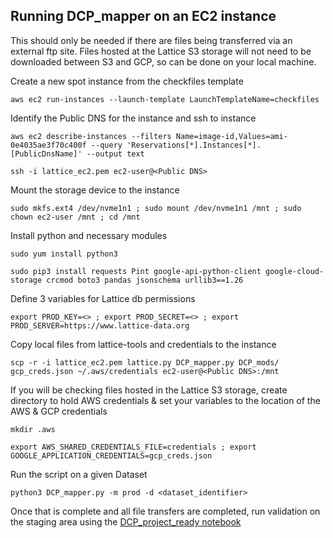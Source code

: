 Running DCP_mapper on an EC2 instance
---------------- 
This should only be needed if there are files being transferred via an external ftp site. Files hosted at the Lattice S3 storage will not need to be downloaded between S3 and GCP, so can be done on your local machine.
 
Create a new spot instance from the checkfiles template
```
aws ec2 run-instances --launch-template LaunchTemplateName=checkfiles
```
Identify the Public DNS for the instance and ssh to instance
```
aws ec2 describe-instances --filters Name=image-id,Values=ami-0e4035ae3f70c400f --query 'Reservations[*].Instances[*].[PublicDnsName]' --output text
```
```
ssh -i lattice_ec2.pem ec2-user@<Public DNS>
```
Mount the storage device to the instance
```
sudo mkfs.ext4 /dev/nvme1n1 ; sudo mount /dev/nvme1n1 /mnt ; sudo chown ec2-user /mnt ; cd /mnt
```
Install python and necessary modules
```
sudo yum install python3
```
```
sudo pip3 install requests Pint google-api-python-client google-cloud-storage crcmod boto3 pandas jsonschema urllib3==1.26
```
Define 3 variables for Lattice db permissions
```
export PROD_KEY=<> ; export PROD_SECRET=<> ; export PROD_SERVER=https://www.lattice-data.org
```
Copy local files from lattice-tools and credentials to the instance
```
scp -r -i lattice_ec2.pem lattice.py DCP_mapper.py DCP_mods/ gcp_creds.json ~/.aws/credentials ec2-user@<Public DNS>:/mnt
```
If you will be checking files hosted in the Lattice S3 storage, create directory to hold AWS credentials & set your variables to the location of the AWS & GCP credentials
```
mkdir .aws
```
```
export AWS_SHARED_CREDENTIALS_FILE=credentials ; export GOOGLE_APPLICATION_CREDENTIALS=gcp_creds.json
```
Run the script on a given Dataset
```
python3 DCP_mapper.py -m prod -d <dataset_identifier>
```
Once that is complete and all file transfers are completed, run validation on the staging area using the [DCP_project_ready notebook](../scripts/DCP_project_ready.ipynb)

